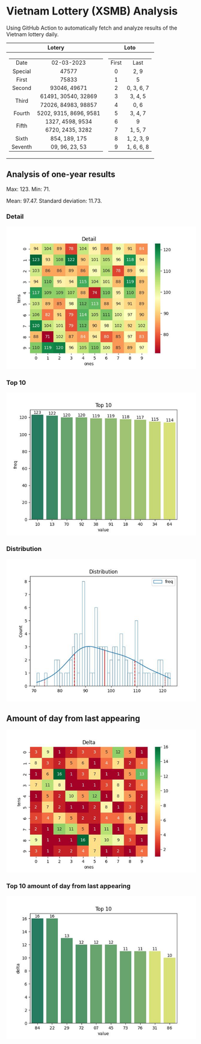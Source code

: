# Vietnam Lottery (XSMB) Analysis

Using GitHub Action to automatically fetch and analyze results of the Vietnam lottery daily.

| Lotery      | Loto |
| :-----------: | :-----------: |
| <table><tr><td>Date</td><td>02-03-2023</td></tr><tr><td>Special</td><td>47577</td></tr><tr><td>First</td><td>75833</td></tr><tr><td>Second</td><td>93046, 49671</td></tr><tr><td rowspan="2">Third</td><td>61491, 30540, 32869</td></tr><tr><td>72026, 84983, 98857</td></tr><tr><td>Fourth</td><td>5202, 9315, 8696, 9581</td></tr><tr><td rowspan="2">Fifth</td><td>1327, 4598, 9534</td></tr><tr><td>6720, 2435, 3282</td></tr><tr><td>Sixth</td><td>854, 189, 175</td></tr><tr><td>Seventh</td><td>09, 96, 23, 53</td></tr></table> | <table><tr><td>First</td><td>Last</td></tr><tr><td>0</td><td>2, 9</td></tr><tr><td>1</td><td>5</td></tr><tr><td>2</td><td>0, 3, 6, 7</td></tr><tr><td>3</td><td>3, 4, 5</td></tr><tr><td>4</td><td>0, 6</td></tr><tr><td>5</td><td>3, 4, 7</td></tr><tr><td>6</td><td>9</td></tr><tr><td>7</td><td>1, 5, 7</td></tr><tr><td>8</td><td>1, 2, 3, 9</td></tr><tr><td>9</td><td>1, 6, 6, 8</td></tr></table> |

<h2>Analysis of one-year results</h2>

Max: 123. Min: 71.

Mean: 97.47. Standard deviation: 11.73.

<h3>Detail</h3>

![Detail](images/heatmap.jpg)

<h3>Top 10</h3>

![Top 10](images/top-10.jpg)

<h3>Distribution</h3>

![Distribution](images/distribution.jpg)

<h2>Amount of day from last appearing</h2>

![Delta](images/delta.jpg)

<h3>Top 10 amount of day from last appearing</h3>

![Delta top 10](images/delta_top_10.jpg)